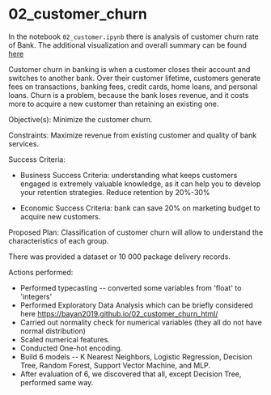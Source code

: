 # 02_customer_churn

In the notebook `02_customer.ipynb` there is analysis of customer churn rate of Bank. The additional visualization and overall summary can be found [here](https://bayan2019.github.io/02_customer_churn_html/)

Customer churn in banking is when a customer closes their account and switches to another bank. Over their customer lifetime, customers generate fees on transactions, banking fees, credit cards, home loans, and personal loans. Churn is a problem, because the bank loses revenue, and it costs more to acquire a new customer than retaining an existing one.

Objective(s): Minimize the customer churn.

Constraints: Maximize revenue from existing customer and quality of bank services.

Success Criteria:

- Business Success Criteria: understanding what keeps customers engaged is extremely valuable knowledge, as it can help you to develop your retention strategies. Reduce retention by 20%-30%

- Economic Success Criteria: bank can save 20% on marketing budget to acquire new customers.

Proposed Plan:
Classification of customer churn will allow to understand the characteristics of each group.

There was provided a dataset or 10 000 package delivery records.

Actions performed:

- Performed typecasting -- converted some variables from 'float' to 'integers'
- Performed Exploratory Data Analysis which can be briefly considered here https://bayan2019.github.io/02_customer_churn_html/
- Carried out normality check for numerical variables (they all do not have normal distribution)
- Scaled numerical features.
- Conducted One-hot encoding.
- Build 6 models -- K Nearest Neighbors, Logistic Regression, Decision Tree, Random Forest, Support Vector Machine, and MLP.
- After evaluation of 6, we discovered that all, except Decision Tree, performed same way.